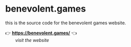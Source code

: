 
# benevolent.games

this is the source code for the benevolent games website.

👉 **https://benevolent.games/** 👈  
&nbsp; &nbsp; &nbsp; &nbsp; *visit the website*

